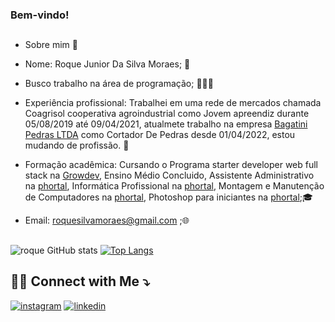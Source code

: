 ### Bem-vindo! 
##

- Sobre mim 🤔

- Nome: Roque Junior Da Silva Moraes; 🔭

- Busco trabalho na área de programação; 👨🏻‍💻

- Experiência profissional: Trabalhei em uma rede de mercados chamada Coagrisol cooperativa agroindustrial como Jovem apreendiz durante 05/08/2019 até 09/04/2021, atualmete trabalho na empresa [Bagatini Pedras LTDA](https://www.bagatinipedras.com.br/) como Cortador De Pedras desde 01/04/2022, estou mudando de profissão. 💼

- Formação acadêmica: Cursando o Programa starter developer web full stack na [Growdev](https://www.growdev.com.br/), 
 Ensino Médio Concluido, 
 Assistente Administrativo na [phortal](https://escolaporthal.com.br/),
 Informática Profissional na [phortal](https://escolaporthal.com.br/),
 Montagem e Manutenção de Computadores na [phortal](https://escolaporthal.com.br/),
 Photoshop para iniciantes na [phortal](https://escolaporthal.com.br/);🎓

- Email: [roquesilvamoraes@gmail.com]() ;🌐
##
![roque GitHub stats](https://github-readme-stats.vercel.app/api?username=roque-junior&show_icons=true&theme=radical)
[![Top Langs](https://github-readme-stats.vercel.app/api/top-langs/?username=roque-junior&hide_progresst=true)](https://github.com/roque-junior/github-readme-stats)

## 🤝🏻 Connect with Me ⤵️
                                                      
[![instagram](https://img.shields.io/badge/Instagram-E4405F?style=for-the-badge&logo=instagram&logoColor=white)](https://www.instagram.com/roque_s_moraes/)
[![linkedin](https://img.shields.io/badge/LinkedIn-0077B5?style=for-the-badge&logo=linkedin&logoColor=white)]()


